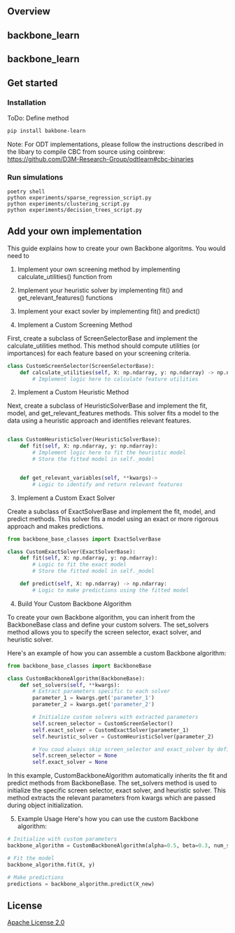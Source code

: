 
## Overview



## backbone_learn



## backbone_learn

## Get started

### Installation
ToDo: Define method
```bash
pip install bakbone-learn
```

Note: For ODT implementations, please follow the instructions described in the libary to compile CBC from source using coinbrew: https://github.com/D3M-Research-Group/odtlearn#cbc-binaries

### Run simulations
```poetry install
poetry shell
python experiments/sparse_regression_script.py 
python experiments/clustering_script.py
python experiments/decision_trees_script.py 
```


## Add your own implementation
This guide explains how to create your own Backbone algoritms. You would need to
1. Implement your own screening method by implementing calculate_utilities() function from
1. Implement your heuristic solver by implementing fit() and get_relevant_features() functions
2. Implement your exact sovler by implementing fit() and predict()



1. Implement a Custom Screening Method

First, create a subclass of ScreenSelectorBase and implement the calculate_utilities method. This method should compute utilities (or importances) for each feature based on your screening criteria.

```python
class CustomScreenSelector(ScreenSelectorBase):
    def calculate_utilities(self, X: np.ndarray, y: np.ndarray) -> np.ndarray::
        # Implement logic here to calculate feature utilities
```


2. Implement a Custom Heuristic Method

Next, create a subclass of HeuristicSolverBase and implement the fit, model, and get_relevant_features methods. This solver fits a model to the data using a heuristic approach and identifies relevant features.

```python

class CustomHeuristicSolver(HeuristicSolverBase):
    def fit(self, X: np.ndarray, y: np.ndarray):
        # Implement logic here to fit the heuristic model
        # Store the fitted model in self._model


    def get_relevant_variables(self, **kwargs)->
        # Logic to identify and return relevant features
```

3. Implement a Custom Exact Solver

Create a subclass of ExactSolverBase and implement the fit, model, and predict methods. This solver fits a model using an exact or more rigorous approach and makes predictions.

```python
from backbone_base_classes import ExactSolverBase

class CustomExactSolver(ExactSolverBase):
    def fit(self, X: np.ndarray, y: np.ndarray):
        # Logic to fit the exact model
        # Store the fitted model in self._model

    def predict(self, X: np.ndarray) -> np.ndarray:
        # Logic to make predictions using the fitted model
```
4. Build Your Custom Backbone Algorithm

To create your own Backbone algorithm, you can inherit from the BackboneBase class and define your custom solvers. The set_solvers method allows you to specify the screen selector, exact solver, and heuristic solver.

Here's an example of how you can assemble a custom Backbone algorithm:

```python
from backbone_base_classes import BackboneBase

class CustomBackboneAlgorithm(BackboneBase):
    def set_solvers(self, **kwargs):
        # Extract parameters specific to each solver
        parameter_1 = kwargs.get('parameter_1')
        parameter_2 = kwargs.get('parameter_2')

        # Initialize custom solvers with extracted parameters
        self.screen_selector = CustomScreenSelector() 
        self.exact_solver = CustomExactSolver(parameter_1)
        self.heuristic_solver = CustomHeuristicSolver(parameter_2)

        # You coud always skip screen_selector and exact_solver by defining them None
        self.screen_selector = None
        self.exact_solver = None
```


In this example, CustomBackboneAlgorithm automatically inherits the fit and predict methods from BackboneBase. The set_solvers method is used to initialize the specific screen selector, exact solver, and heuristic solver. This method extracts the relevant parameters from kwargs which are passed during object initialization.


5. Example Usage
Here's how you can use the custom Backbone algorithm:

```python
# Initialize with custom parameters
backbone_algorithm = CustomBackboneAlgorithm(alpha=0.5, beta=0.3, num_subproblems=3,...)

# Fit the model
backbone_algorithm.fit(X, y)

# Make predictions
predictions = backbone_algorithm.predict(X_new)
```
## License

[Apache License 2.0](LICENSE)

